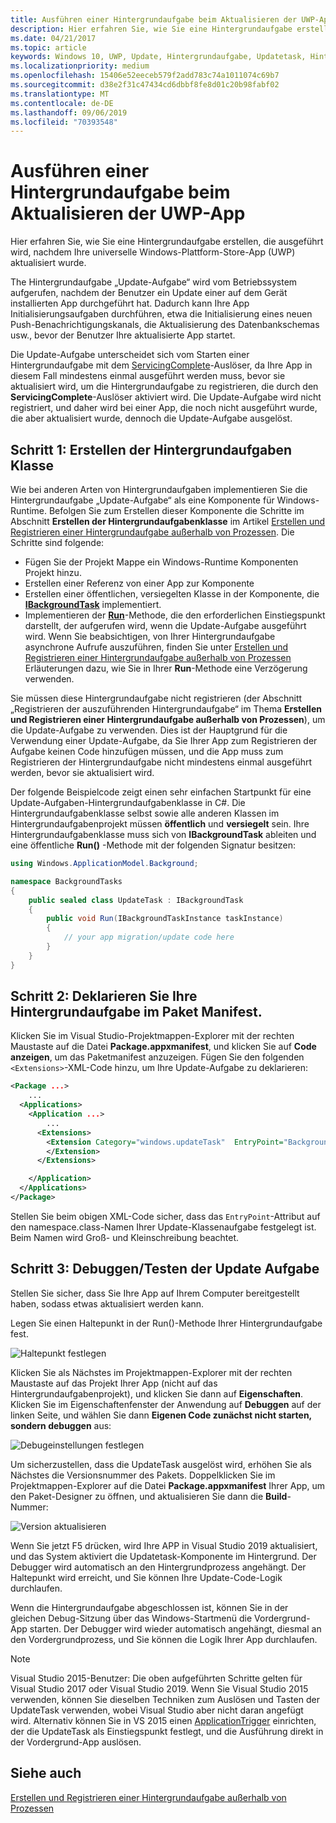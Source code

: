 ```yaml
---
title: Ausführen einer Hintergrundaufgabe beim Aktualisieren der UWP-App
description: Hier erfahren Sie, wie Sie eine Hintergrundaufgabe erstellen, die ausgeführt wird, wenn die Store-App Ihrer Universellen Windows-Plattform (UWP) aktualisiert wird.
ms.date: 04/21/2017
ms.topic: article
keywords: Windows 10, UWP, Update, Hintergrundaufgabe, Updatetask, Hintergrundaufgabe
ms.localizationpriority: medium
ms.openlocfilehash: 15406e52eeceb579f2add783c74a1011074c69b7
ms.sourcegitcommit: d38e2f31c47434cd6dbbf8fe8d01c20b98fabf02
ms.translationtype: MT
ms.contentlocale: de-DE
ms.lasthandoff: 09/06/2019
ms.locfileid: "70393548"
---
```

# <a name="run-a-background-task-when-your-uwp-app-is-updated"></a>Ausführen einer Hintergrundaufgabe beim Aktualisieren der UWP-App

Hier erfahren Sie, wie Sie eine Hintergrundaufgabe erstellen, die ausgeführt wird, nachdem Ihre universelle Windows-Plattform-Store-App (UWP) aktualisiert wurde.

The Hintergrundaufgabe „Update-Aufgabe“ wird vom Betriebssystem aufgerufen, nachdem der Benutzer ein Update einer auf dem Gerät installierten App durchgeführt hat. Dadurch kann Ihre App Initialisierungsaufgaben durchführen, etwa die Initialisierung eines neuen Push-Benachrichtigungskanals, die Aktualisierung des Datenbankschemas usw., bevor der Benutzer Ihre aktualisierte App startet.

Die Update-Aufgabe unterscheidet sich vom Starten einer Hintergrundaufgabe mit dem [ServicingComplete](https://docs.microsoft.com/uwp/api/Windows.ApplicationModel.Background.SystemTriggerType)-Auslöser, da Ihre App in diesem Fall mindestens einmal ausgeführt werden muss, bevor sie aktualisiert wird, um die Hintergrundaufgabe zu registrieren, die durch den **ServicingComplete**-Auslöser aktiviert wird.  Die Update-Aufgabe wird nicht registriert, und daher wird bei einer App, die noch nicht ausgeführt wurde, die aber aktualisiert wurde, dennoch die Update-Aufgabe ausgelöst.

## <a name="step-1-create-the-background-task-class"></a>Schritt 1: Erstellen der Hintergrundaufgaben Klasse

Wie bei anderen Arten von Hintergrundaufgaben implementieren Sie die Hintergrundaufgabe „Update-Aufgabe“ als eine Komponente für Windows-Runtime. Befolgen Sie zum Erstellen dieser Komponente die Schritte im Abschnitt **Erstellen der Hintergrundaufgabenklasse** im Artikel [Erstellen und Registrieren einer Hintergrundaufgabe außerhalb von Prozessen](https://docs.microsoft.com/windows/uwp/launch-resume/create-and-register-a-background-task). Die Schritte sind folgende:

- Fügen Sie der Projekt Mappe ein Windows-Runtime Komponenten Projekt hinzu.
- Erstellen einer Referenz von einer App zur Komponente
- Erstellen einer öffentlichen, versiegelten Klasse in der Komponente, die [**IBackgroundTask**](https://docs.microsoft.com/uwp/api/Windows.ApplicationModel.Background.IBackgroundTask) implementiert.
- Implementieren der [**Run**](https://docs.microsoft.com/uwp/api/windows.applicationmodel.background.ibackgroundtask.run)-Methode, die den erforderlichen Einstiegspunkt darstellt, der aufgerufen wird, wenn die Update-Aufgabe ausgeführt wird. Wenn Sie beabsichtigen, von Ihrer Hintergrundaufgabe asynchrone Aufrufe auszuführen, finden Sie unter [Erstellen und Registrieren einer Hintergrundaufgabe außerhalb von Prozessen](https://docs.microsoft.com/windows/uwp/launch-resume/create-and-register-a-background-task) Erläuterungen dazu, wie Sie in Ihrer **Run**-Methode eine Verzögerung verwenden.

Sie müssen diese Hintergrundaufgabe nicht registrieren (der Abschnitt „Registrieren der auszuführenden Hintergrundaufgabe“ im Thema **Erstellen und Registrieren einer Hintergrundaufgabe außerhalb von Prozessen**), um die Update-Aufgabe zu verwenden. Dies ist der Hauptgrund für die Verwendung einer Update-Aufgabe, da Sie Ihrer App zum Registrieren der Aufgabe keinen Code hinzufügen müssen, und die App muss zum Registrieren der Hintergrundaufgabe nicht mindestens einmal ausgeführt werden, bevor sie aktualisiert wird.

Der folgende Beispielcode zeigt einen sehr einfachen Startpunkt für eine Update-Aufgaben-Hintergrundaufgabenklasse in C#. Die Hintergrundaufgabenklasse selbst sowie alle anderen Klassen im Hintergrundaufgabenprojekt müssen **öffentlich** und **versiegelt** sein. Ihre Hintergrundaufgabenklasse muss sich von **IBackgroundTask** ableiten und eine öffentliche **Run()** -Methode mit der folgenden Signatur besitzen:

```cs
using Windows.ApplicationModel.Background;

namespace BackgroundTasks
{
    public sealed class UpdateTask : IBackgroundTask
    {
        public void Run(IBackgroundTaskInstance taskInstance)
        {
            // your app migration/update code here
        }
    }
}
```

## <a name="step-2-declare-your-background-task-in-the-package-manifest"></a>Schritt 2: Deklarieren Sie Ihre Hintergrundaufgabe im Paket Manifest.

Klicken Sie im Visual Studio-Projektmappen-Explorer mit der rechten Maustaste auf die Datei **Package.appxmanifest**, und klicken Sie auf **Code anzeigen**, um das Paketmanifest anzuzeigen. Fügen Sie den folgenden `<Extensions>`-XML-Code hinzu, um Ihre Update-Aufgabe zu deklarieren:

```XML
<Package ...>
    ...
  <Applications>  
    <Application ...>  
        ...
      <Extensions>  
        <Extension Category="windows.updateTask"  EntryPoint="BackgroundTasks.UpdateTask">  
        </Extension>  
      </Extensions>

    </Application>  
  </Applications>  
</Package>
```

Stellen Sie beim obigen XML-Code sicher, dass das `EntryPoint`-Attribut auf den namespace.class-Namen Ihrer Update-Klassenaufgabe festgelegt ist. Beim Namen wird Groß- und Kleinschreibung beachtet.

## <a name="step-3-debugtest-your-update-task"></a>Schritt 3: Debuggen/Testen der Update Aufgabe

Stellen Sie sicher, dass Sie Ihre App auf Ihrem Computer bereitgestellt haben, sodass etwas aktualisiert werden kann.

Legen Sie einen Haltepunkt in der Run()-Methode Ihrer Hintergrundaufgabe fest.

![Haltepunkt festlegen](images/run-func-breakpoint.png)

Klicken Sie als Nächstes im Projektmappen-Explorer mit der rechten Maustaste auf das Projekt Ihrer App (nicht auf das Hintergrundaufgabenprojekt), und klicken Sie dann auf **Eigenschaften**. Klicken Sie im Eigenschaftenfenster der Anwendung auf **Debuggen** auf der linken Seite, und wählen Sie dann **Eigenen Code zunächst nicht starten, sondern debuggen** aus:

![Debugeinstellungen festlegen](images/do-not-launch-but-debug.png)

Um sicherzustellen, dass die UpdateTask ausgelöst wird, erhöhen Sie als Nächstes die Versionsnummer des Pakets. Doppelklicken Sie im Projektmappen-Explorer auf die Datei **Package.appxmanifest** Ihrer App, um den Paket-Designer zu öffnen, und aktualisieren Sie dann die **Build**-Nummer:

![Version aktualisieren](images/bump-version.png)

Wenn Sie jetzt F5 drücken, wird Ihre APP in Visual Studio 2019 aktualisiert, und das System aktiviert die Updatetask-Komponente im Hintergrund. Der Debugger wird automatisch an den Hintergrundprozess angehängt. Der Haltepunkt wird erreicht, und Sie können Ihre Update-Code-Logik durchlaufen.

Wenn die Hintergrundaufgabe abgeschlossen ist, können Sie in der gleichen Debug-Sitzung über das Windows-Startmenü die Vordergrund-App starten. Der Debugger wird wieder automatisch angehängt, diesmal an den Vordergrundprozess, und Sie können die Logik Ihrer App durchlaufen.

> [!NOTE]
> Visual Studio 2015-Benutzer: Die oben aufgeführten Schritte gelten für Visual Studio 2017 oder Visual Studio 2019. Wenn Sie Visual Studio 2015 verwenden, können Sie dieselben Techniken zum Auslösen und Tasten der UpdateTask verwenden, wobei Visual Studio aber nicht daran angefügt wird. Alternativ können Sie in VS 2015 einen [ApplicationTrigger](https://docs.microsoft.com/windows/uwp/launch-resume/trigger-background-task-from-app) einrichten, der die UpdateTask als Einstiegspunkt festlegt, und die Ausführung direkt in der Vordergrund-App auslösen.

## <a name="see-also"></a>Siehe auch

[Erstellen und Registrieren einer Hintergrundaufgabe außerhalb von Prozessen](https://docs.microsoft.com/windows/uwp/launch-resume/create-and-register-a-background-task)

